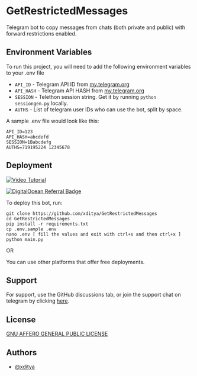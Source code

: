 # GetRestrictedMessages
Telegram bot to copy messages from chats (both private and public) with forward restrictions enabled.


## Environment Variables

To run this project, you will need to add the following environment variables to your .env file

- `API_ID` - Telegram API ID from [my.telegram.org](https://my.telegram.org)
- `API_HASH` - Telegram API HASH from [my.telegram.org](https://my.telegram.org)
- `SESSION` - Telethon session string. Get it by running `python sessiongen.py` locally.
- `AUTHS` - List of telegram user IDs who can use the bot, split by space.

A sample .env file would look like this:
```env
API_ID=123
API_HASH=abcdefd
SESSION=1Babcdefg
AUTHS=719195224 12345678
```



## Deployment
[![Video Tutorial](https://img.shields.io/youtube/views/uk6kd29C9E8?label=Deploying%20Tutorial)](https://www.youtube.com/watch?v=uk6kd29C9E8)

[![DigitalOcean Referral Badge](https://web-platforms.sfo2.digitaloceanspaces.com/WWW/Badge%203.svg)](https://www.digitalocean.com/?refcode=7b7d6a915392&utm_campaign=Referral_Invite&utm_medium=Referral_Program&utm_source=badge)


To deploy this bot, run:

```shell
git clone https://github.com/xditya/GetRestrictedMessages
cd GetRestrictedMessages
pip install -r requirements.txt
cp .env.sample .env
nano .env [ fill the values and exit with ctrl+s and then ctrl+x ]
python main.py
```

OR

You can use other platforms that offer free deployments.
## Support

For support, use the GitHub discussions tab, or join the support chat on telegram by clicking [here](https://t.me/BotzHubChat).


## License

[GNU AFFERO GENERAL PUBLIC LICENSE](./LICENSE)


## Authors

- [@xditya](https://xditya.me)

